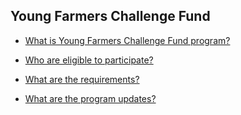 ## Young Farmers Challenge Fund


 - [What is Young Farmers Challenge Fund program?](/young-farmers-challenge-fund/what-is-young-farmers-challenge-fund-program)
    
 - [Who are eligible to participate?](/young-farmers-challenge-fund/who-are-eligible-to-participate)
    
 - [What are the requirements?](/young-farmers-challenge-fund/what-are-the-requirements)
    
 - [What are the program updates?](/young-farmers-challenge-fund/what-are-the-program-updates)
    
